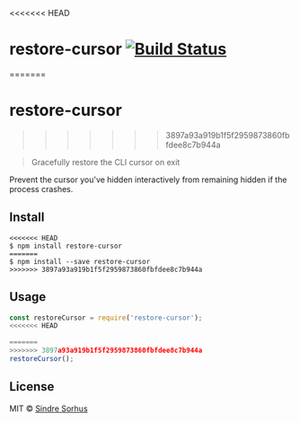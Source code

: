 <<<<<<< HEAD
# restore-cursor [![Build Status](https://travis-ci.org/sindresorhus/restore-cursor.svg?branch=master)](https://travis-ci.org/sindresorhus/restore-cursor)
=======
# restore-cursor
>>>>>>> 3897a93a919b1f5f2959873860fbfdee8c7b944a

> Gracefully restore the CLI cursor on exit

Prevent the cursor you've hidden interactively from remaining hidden if the process crashes.


## Install

```
<<<<<<< HEAD
$ npm install restore-cursor
=======
$ npm install --save restore-cursor
>>>>>>> 3897a93a919b1f5f2959873860fbfdee8c7b944a
```


## Usage

```js
const restoreCursor = require('restore-cursor');
<<<<<<< HEAD

=======
>>>>>>> 3897a93a919b1f5f2959873860fbfdee8c7b944a
restoreCursor();
```


## License

MIT © [Sindre Sorhus](https://sindresorhus.com)
